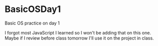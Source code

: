 # BasicOSDay1
Basic OS practice on day 1

I forgot most JavaScript I learned so I won't be adding that on this one. Maybe if I review before class tomorrow I'll use it on the project in class.